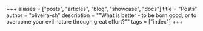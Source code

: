 +++
aliases = ["posts", "articles", "blog", "showcase", "docs"]
title = "Posts"
author = "oliveira-sh"
description = "\"What is better - to be born good, or to overcome your evil nature through great effort?\""
tags = ["index"]
+++
